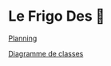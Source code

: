 # Le Frigo Des :ant:


[Planning](https://docs.google.com/spreadsheets/d/1zxSujRc3ozxfOgkNp1QNU_VUssCp0XBmv8i4vU9pQRo)

[Diagramme de classes](https://drive.google.com/open?id=1yQ2yqACMMOybwHpVZHxuAmS0F-vT36LL6BKNOva6D-I/view?usp=sharing)

